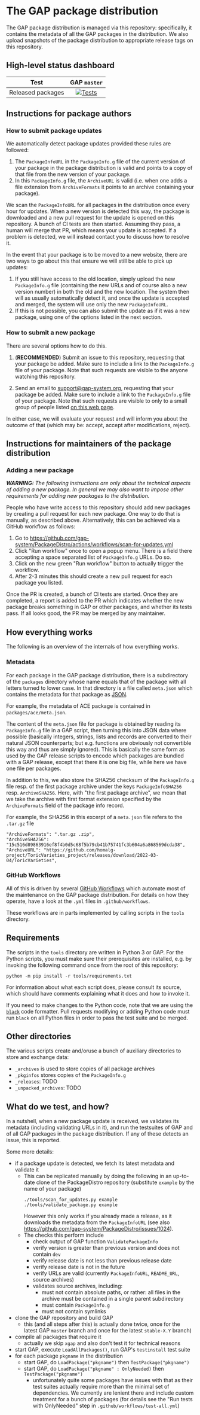 # The GAP package distribution

The GAP package distribution is managed via this repository: specifically, it
contains the metadata of all the GAP packages in the distribution. We also
upload snapshots of the package distribution to appropriate release tags
on this repository.

## High-level status dashboard

| Test            | GAP `master` |
|:---------------:|:----------:|
| Released packages | [![Tests](https://img.shields.io/endpoint?url=https://raw.githubusercontent.com/gap-system/PackageDistro/data/badges/latest-master/badge.json)](https://gap-system.github.io/PackageDistro/latest-master/redirect.html) |


## Instructions for package authors

### How to submit package updates

We automatically detect package updates provided these rules are followed:
1. The `PackageInfoURL` in the `PackageInfo.g` file of the current version of
   your package in the package distribution is valid and points to a copy of
   that file from the new version of your package.
2. In this `PackageInfo.g` file, the `ArchiveURL` is valid (i.e. when one adds
   a file extension from `ArchiveFormats` it points to an archive containing
   your package).

We scan the `PackageInfoURL` for all packages in the distribution once every hour for updates. When a new
version is detected this way, the package is downloaded and a new pull request
for the update is opened on this repository. A bunch of CI tests are then
started. Assuming they pass, a human will merge that PR, which means your
update is accepted. If a problem is detected, we will instead contact you to
discuss how to resolve it.

In the event that your package is to be moved to a new website, there are two ways
to go about this that ensure we will still be able to pick up updates:
1. If you still have access to the old location, simply upload the new `PackageInfo.g`
   file (containing the new URLs and of course also a new version number) in both
   the old and the new location. The system then will as usually automatically detect it,
   and once the update is accepted and merged, the system
   will use only the new `PackageInfoURL`.
2. If this is not possible, you can also submit the update as if it was a new package,
   using one of the options listed in the next section.

### How to submit a new package

There are several options how to do this.

1. (**RECOMMENDED**) Submit an issue to this repository, requesting that your package be added.
   Make sure to include a link to the `PackageInfo.g` file of your package.
   Note that such requests are visible to the anyone watching this repository.

2. Send an email to <support@gap-system.org>, requesting that your package be added.
   Make sure to include a link to the `PackageInfo.g` file of your package.
   Note that such requests are visible to only to a small group of people listed
   [on this web page](https://www.gap-system.org/Contacts/People/supportgroup.html).

In either case, we will evaluate your request and will inform you about the
outcome of that (which may be: accept, accept after modifications, reject).


## Instructions for maintainers of the package distribution

### Adding a new package

_**WARNING:** The following instructions are only about the technical aspects
of adding a new package. In general we may also want to impose other requirements
for adding new packages to the distribution._

People who have write access to this repository should add new packages by
creating a pull request for each new package. One way to do that is manually,
as described above. Alternatively, this can be achieved via a GitHub workflow
as follows:

1. Go to <https://github.com/gap-system/PackageDistro/actions/workflows/scan-for-updates.yml>
2. Click "Run workflow" once to open a popup menu. There is a field there accepting
   a space separated list of `PackageInfo.g` URLs. Do so.
3. Click on the new green "Run workflow" button to actually trigger the workflow.
4. After 2-3 minutes this should create a new pull request for each package you listed.

Once the PR is created, a bunch of CI tests are started. Once they are completed,
a report is added to the PR which indicates whether the new package breaks something
in GAP or other packages, and whether its tests pass. If all looks good, the
PR may be merged by any maintainer.


## How everything works

The following is an overview of the internals of how everything works.

### Metadata

For each package in the GAP package distribution, there is a subdirectory of
the `packages` directory whose name equals that of the package with all
letters turned to lower case. In that directory is a file called `meta.json`
which contains the metadata for that package as [JSON](https://json.org).

For example, the metadata of ACE package is contained in `packages/ace/meta.json`.

The content of the `meta.json` file for package is obtained by reading its
`PackageInfo.g` file in a GAP script, then turning this into JSON data where
possible (basically integers, strings, lists and records are converted to
their natural JSON counterparts; but e.g. functions are obviously not
convertible this way and thus are simply ignored). This is basically the same
form as used by the GAP release scripts to encode which packages are bundled
with a GAP release, except that there it is one big file, while here we have
one file per packages.

In addition to this, we also store the SHA256 checksum of the `PackageInfo.g`
file resp. of the first package archive under the keys `PackageInfoSHA256` resp.
`ArchiveSHA256`. Here, with "the first package archive", we mean that we
take the archive with first format extension specified by the `ArchiveFormats` field of
the package info record.

For example, the SHA256 in this excerpt of a `meta.json` file refers to the
`.tar.gz` file

    "ArchiveFormats": ".tar.gz .zip",
    "ArchiveSHA256": "15c516d89863916ef8f4b0d5c68f5b79cb41b75741fc3b604a6a868569dcda38",
    "ArchiveURL": "https://github.com/homalg-project/ToricVarieties_project/releases/download/2022-03-04/ToricVarieties",


### GitHub Workflows

All of this is driven by several [GitHub Workflows](https://docs.github.com/en/actions)
which automate most of the maintenance on the GAP package distribution. For
details on how they operate, have a look at the `.yml` files in
`.github/workflows`.

These workflows are in parts implemented by calling scripts in the `tools` directory.


## Requirements

The scripts in the `tools` directory are written in Python 3 or GAP. For the Python
scripts, you must make sure their prerequisites are installed, e.g. by invoking the
following command once from the root of this repository:

    python -m pip install -r tools/requirements.txt

For information about what each script does, please consult its source, which
should have comments explaining what it does and how to invoke it.

If you need to make changes to the Python code, note that we are using the
[`black`](https://github.com/psf/black) code formatter. Pull requests modifying
or adding Python code must run `black` on all Python files in order to pass the
test suite and be merged.


## Other directories

The various scripts create and/oruse a bunch of auxiliary directories to store
and exchange data:

- `_archives` is used to store copies of all package archives
- `_pkginfos` stores copies of the `PackageInfo.g` 
- `_releases`: TODO
- `_unpacked_archives`: TODO


## What do we test, and how?

In a nutshell, when a new package update is received, we validates its
metadata (including validating URLs in it), and run the testsuites of GAP and
of all GAP packages in the package distribution. If any of these detects an
issue, this is reported.

Some more details:
- if a package update is detected, we fetch its latest metadata and validate it
  - This can be replicated manually by doing the following in an up-to-date clone
    of the PackageDistro repository (substitute `example` by the name of your package)
    ```
    ./tools/scan_for_updates.py example
    ./tools/validate_package.py example
    ```
    However this only works if you already made a release, as it downloads the metadata
    from the `PackageInfoURL` (see also <https://github.com/gap-system/PackageDistro/issues/1024>).
  - The checks this perform include
      - check output of GAP function `ValidatePackageInfo`
      - verify version is greater than previous version and does not contain `dev`
      - verify release date is not less than previous release date
      - verify release date is not in the future
      - verify URLs are valid (currently `PackageInfoURL`, `README_URL`, source archives)
      - validates source archives, including:
        - must not contain absolute paths, or rather: all files in the archive must be
          contained in a single parent subdirectory
        - must contain `PackageInfo.g`
        - must not contain symlinks
- clone the GAP repository and build GAP
  - this (and all steps after this) is actually done twice, once for the latest
    GAP `master` branch and once for the latest `stable-X.Y` branch)
- compile all packages that require it
  - actually we skip `xgap` and also don't test it for technical reasons
- start GAP, execute `LoadAllPackages()`, run GAP's `testinstall` test suite
- for each package `pkgname` in the distribution
  - start GAP, do `LoadPackage("pkgname")` then `TestPackage("pkgname")`
  - start GAP, do `LoadPackage("pkgname" : OnlyNeeded)` then `TestPackage("pkgname")`
    - unfortunately quite some packages have issues with that as their test
    suites actually require more than the minimal set of dependencies. We
    currently are lenient there and include custom treatment for a bunch of
    packages (for details see the "Run tests with OnlyNeeded" step in
    `.github/workflows/test-all.yml`)

